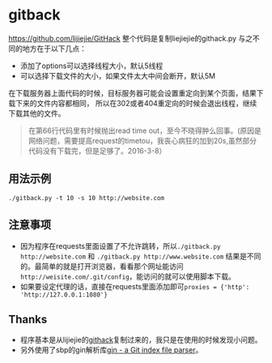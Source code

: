 # gitback

https://github.com/lijiejie/GitHack 整个代码是复制liejiejie的githack.py
与之不同的地方在于以下几点：
* 添加了options可以选择线程大小，默认5线程
* 可以选择下载文件的大小，如果文件太大中间会断开，默认5M


在下载服务器上面代码的时候，目标服务器可能会设置重定向到某个页面，结果下载下来的文件内容都相同，
所以在302或者404重定向的时候会退出线程，继续下载其他的文件。
> 在第66行代码里有时候抛出read time out，至今不晓得肿么回事。(原因是网络问题，需要提高request的timetou，我丧心病狂的加到20s,虽然部分代码没有下载完，但是足够了。2016-3-8）

## 用法示例 ##
    ./gitback.py -t 10 -s 10 http://website.com
## 注意事项 ##
* 因为程序在requests里面设置了不允许跳转，所以`./gitback.py http://website.com` 和 `./gitback.py http://www.website.com` 结果是不同的。最简单的就是打开浏览器，看看那个网址能访问`http://weisite.com/.git/config`，能访问的就可以使用脚本下载。
* 如果要设定代理的话，直接在requests里面添加即可`proxies = {'http': 'http://127.0.0.1:1080'}`

## Thanks 
* 程序基本是从lijiejie的[githack](https://github.com/lijiejie/GitHack)复制过来的，我只是在使用的时候发现小问题。
* 另外使用了sbp的gin解析库[gin - a Git index file parser](https://github.com/sbp/gin)。
